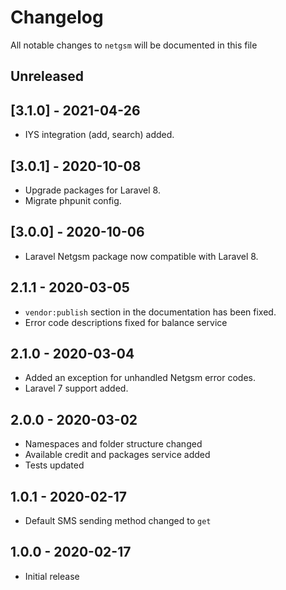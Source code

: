 # Changelog

All notable changes to `netgsm` will be documented in this file

## Unreleased

## [3.1.0] - 2021-04-26

- IYS integration (add, search) added.

## [3.0.1] - 2020-10-08

- Upgrade packages for Laravel 8.
- Migrate phpunit config.

## [3.0.0] - 2020-10-06

- Laravel Netgsm package now compatible with Laravel 8.

## 2.1.1 - 2020-03-05

- `vendor:publish` section in the documentation has been fixed.
- Error code descriptions fixed for balance service

## 2.1.0 - 2020-03-04

- Added an exception for unhandled Netgsm error codes.
- Laravel 7 support added.

## 2.0.0 - 2020-03-02

- Namespaces and folder structure changed
- Available credit and packages service added
- Tests updated

## 1.0.1 - 2020-02-17

- Default SMS sending method changed to `get`

## 1.0.0 - 2020-02-17

- Initial release
